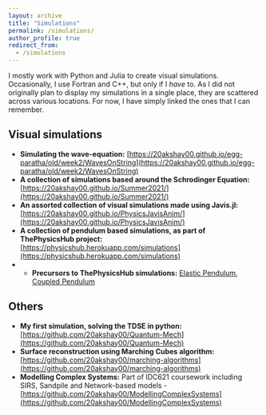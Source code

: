 ```yaml
---
layout: archive
title: "Simulations"
permalink: /simulations/
author_profile: true
redirect_from:
  - /simulations
---
```

I mostly work with Python and Julia to create visual simulations. Occasionally, I use Fortran and C++, but only if I *have* to. As I did not originally plan to display my simulations in a single place, they are scattered across various locations. For now, I have simply linked the ones that I can remember.

Visual simulations
-----

* **Simulating the wave-equation:** [https://20akshay00.github.io/egg-paratha/old/week2/WavesOnString](https://20akshay00.github.io/egg-paratha/old/week2/WavesOnString)
* **A collection of simulations based around the Schrodinger Equation:** [https://20akshay00.github.io/Summer2021/](https://20akshay00.github.io/Summer2021/)
* **An assorted collection of visual simulations made using Javis.jl:** [https://20akshay00.github.io/PhysicsJavisAnim/](https://20akshay00.github.io/PhysicsJavisAnim/)
* **A collection of pendulum based simulations, as part of ThePhysicsHub project:** [https://physicshub.herokuapp.com/simulations](https://physicshub.herokuapp.com/simulations)
* * **Precursors to ThePhysicsHub simulations:** [Elastic Pendulum](https://editor.p5js.org/20akshay00/sketches/D3l4cWAm6), [Coupled Pendulum](https://editor.p5js.org/20akshay00/sketches/D3l4cWAm6)

Others
-----

* **My first simulation, solving the TDSE in python:** [https://github.com/20akshay00/Quantum-Mech](https://github.com/20akshay00/Quantum-Mech)
* **Surface reconstruction using Marching Cubes algorithm:** [https://github.com/20akshay00/marching-algorithms](https://github.com/20akshay00/marching-algorithms)
* **Modelling Complex Systems:** Part of IDC621 coursework including SIRS, Sandpile and Network-based models - [https://github.com/20akshay00/ModellingComplexSystems](https://github.com/20akshay00/ModellingComplexSystems)